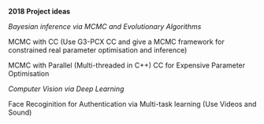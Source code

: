 **2018 Project ideas**

*Bayesian inference via MCMC and Evolutionary Algorithms*

MCMC with CC (Use G3-PCX CC and give a MCMC framework for constrained real parameter optimisation and inference)

MCMC with Parallel (Multi-threaded in C++) CC for Expensive Parameter Optimisation 

*Computer Vision via Deep Learning*

Face Recoginition for Authentication  via Multi-task learning (Use Videos and Sound)


